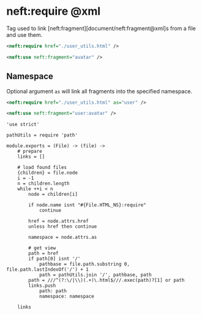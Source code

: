 neft:require @xml
=================

Tag used to link [neft:fragment][document/neft:fragment@xml]s from a file and use them.

```xml
<neft:require href="./user_utils.html" />

<neft:use neft:fragment="avatar" />
```

## Namespace

Optional argument `as` will link all fragments into the specified namespace.

```xml
<neft:require href="./user_utils.html" as="user" />

<neft:use neft:fragment="user:avatar" />
```

	'use strict'

	pathUtils = require 'path'

	module.exports = (File) -> (file) ->
		# prepare
		links = []

		# load found files
		{children} = file.node
		i = -1
		n = children.length
		while ++i < n
			node = children[i]

			if node.name isnt "#{File.HTML_NS}:require"
				continue

			href = node.attrs.href
			unless href then continue

			namespace = node.attrs.as

			# get view
			path = href
			if path[0] isnt '/'
				pathbase = file.path.substring 0, file.path.lastIndexOf('/') + 1
				path = pathUtils.join '/', pathbase, path
			path = ///^(?:\/|\\)(.+)\.html$///.exec(path)?[1] or path
			links.push
				path: path
				namespace: namespace

		links
